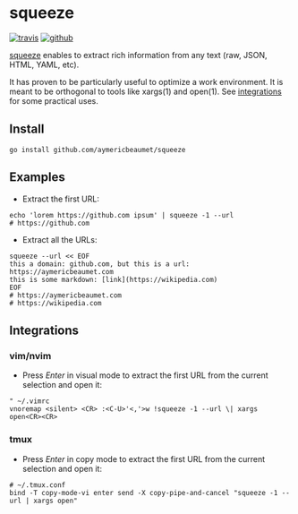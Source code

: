 # squeeze

[![travis](https://img.shields.io/travis/aymericbeaumet/squeeze?style=flat-square&logo=travis)](https://travis-ci.org/aymericbeaumet/squeeze)
[![github](https://img.shields.io/github/issues/aymericbeaumet/squeeze?style=flat-square&logo=github)](https://github.com/aymericbeaumet/squeeze/issues)

[squeeze](https://github.com/aymericbeaumet/squeeze) enables to extract rich
information from any text (raw, JSON, HTML, YAML, etc).

It has proven to be particularly useful to optimize a work environment. It is
meant to be orthogonal to tools like xargs(1) and open(1). See
[integrations](#integrations) for some practical uses.

## Install

```shell
go install github.com/aymericbeaumet/squeeze
```

## Examples

- Extract the first URL:

```shell
echo 'lorem https://github.com ipsum' | squeeze -1 --url
# https://github.com
```

- Extract all the URLs:

```shell
squeeze --url << EOF
this a domain: github.com, but this is a url: https://aymericbeaumet.com
this is some markdown: [link](https://wikipedia.com)
EOF
# https://aymericbeaumet.com
# https://wikipedia.com
```

## Integrations

### vim/nvim

- Press _Enter_ in visual mode to extract the first URL from the current
  selection and open it:

```vim
" ~/.vimrc
vnoremap <silent> <CR> :<C-U>'<,'>w !squeeze -1 --url \| xargs open<CR><CR>
```

### tmux

- Press _Enter_ in copy mode to extract the first URL from the current
  selection and open it:

```tmux
# ~/.tmux.conf
bind -T copy-mode-vi enter send -X copy-pipe-and-cancel "squeeze -1 --url | xargs open"
```
